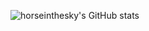 ![horseinthesky's GitHub stats](https://github-readme-stats.vercel.app/api?username=horseinthesky&show_icons=true&include_all_commits=true&count_private=true&hide_border=true)

<!--
**horseinthesky/horseinthesky** is a ✨ _special_ ✨ repository because its `README.md` (this file) appears on your GitHub profile.

Here are some ideas to get you started:

- 🔭 I’m currently working on ...
- 🌱 I’m currently learning ...
- 👯 I’m looking to collaborate on ...
- 🤔 I’m looking for help with ...
- 💬 Ask me about ...
- 📫 How to reach me: ...
- 😄 Pronouns: ...
- ⚡ Fun fact: ...
-->
